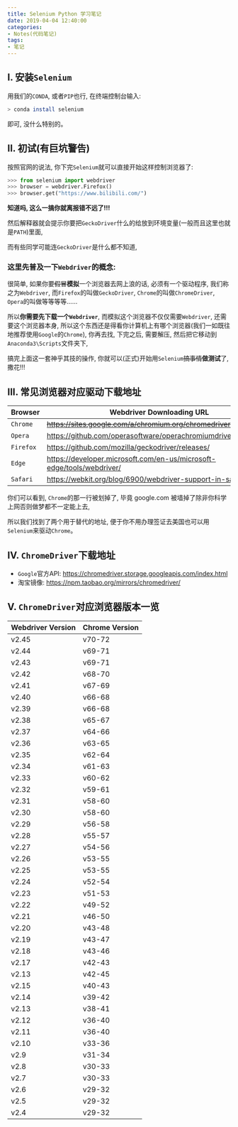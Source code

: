 ```yaml
---
title: Selenium Python 学习笔记
date: 2019-04-04 12:40:00
categories:
- Notes(代码笔记)
tags:
- 笔记
---
```


## I. 安装`Selenium`

用我们的`CONDA`, 或者`PIP`也行, 在终端控制台输入:

```sh
> conda install selenium
```

即可, 没什么特别的。

## II. 初试(**有巨坑警告**)

按照官网的说法, 你下完`Selenium`就可以直接开始这样控制浏览器了:

```py
>>> from selenium import webdriver
>>> browser = webdriver.Firefox()
>>> browser.get("https://www.bilibili.com/")
```

**知道吗, 这么一搞你就离报错不远了!!!**

然后解释器就会提示你要把`GeckoDriver`什么的给放到环境变量(一般而且这里也就是`PATH`)里面,

而有些同学可能连`GeckoDriver`是什么都不知道,

### 这里先普及一下`Webdriver`的概念:

很简单, 如果你要~~假冒~~**模拟**一个浏览器去网上浪的话, 必须有一个驱动程序, 我们称之为`Webdriver`, 而`Firefox`的叫做`GeckoDriver`, `Chrome`的叫做`ChromeDriver`, `Opera`的叫做等等等等......

所以**你需要先下载一个`Webdriver`**, 而模拟这个浏览器不仅仅需要`Webdriver`, 还需要这个浏览器本身, 所以这个东西还是得看你计算机上有哪个浏览器(我们一如既往地推荐使用`Google`的`Chrome`), 你再去找, 下完之后, 需要解压, 然后把它移动到`Anaconda3\Scripts`文件夹下,

搞完上面这一套神乎其技的操作, 你就可以(正式)开始用`Selenium`~~搞事情~~**做测试**了, 撒花!!!

## III. 常见浏览器对应驱动下载地址

| Browser | Webdriver Downloading URL |
| - | - |
| `Chrome` | ~~https://sites.google.com/a/chromium.org/chromedriver/downloads/~~ |
| `Opera` | https://github.com/operasoftware/operachromiumdriver/releases/ |
| `Firefox` | https://github.com/mozilla/geckodriver/releases/ |
| `Edge` | https://developer.microsoft.com/en-us/microsoft-edge/tools/webdriver/ |
| `Safari` | https://webkit.org/blog/6900/webdriver-support-in-safari-10/ |

你们可以看到, `Chrome`的那一行被划掉了, 毕竟 google.com 被墙掉了除非你科学上网否则做梦都不一定能上去,

所以我们找到了两个用于替代的地址, 便于你不用办理签证去美国也可以用`Selenium`来驱动`Chrome`。

## IV. `ChromeDriver`下载地址

* `Google`官方API: https://chromedriver.storage.googleapis.com/index.html
* 淘宝镜像: https://npm.taobao.org/mirrors/chromedriver/

## V. `ChromeDriver`对应浏览器版本一览

| Webdriver Version | Chrome Version |
| ----- | ------ |
| v2.45 | v70-72 |
| v2.44 | v69-71 |
| v2.43 | v69-71 |
| v2.42 | v68-70 |
| v2.41 | v67-69 |
| v2.40 | v66-68 |
| v2.39 | v66-68 |
| v2.38 | v65-67 |
| v2.37 | v64-66 |
| v2.36 | v63-65 |
| v2.35 | v62-64 |
| v2.34 | v61-63 |
| v2.33 | v60-62 |
| v2.32 | v59-61 |
| v2.31 | v58-60 |
| v2.30 | v58-60 |
| v2.29 | v56-58 |
| v2.28 | v55-57 |
| v2.27 | v54-56 |
| v2.26 | v53-55 |
| v2.25 | v53-55 |
| v2.24 | v52-54 |
| v2.23 | v51-53 |
| v2.22 | v49-52 |
| v2.21 | v46-50 |
| v2.20 | v43-48 |
| v2.19 | v43-47 |
| v2.18 | v43-46 |
| v2.17 | v42-43 |
| v2.13 | v42-45 |
| v2.15 | v40-43 |
| v2.14 | v39-42 |
| v2.13 | v38-41 |
| v2.12 | v36-40 |
| v2.11 | v36-40 |
| v2.10 | v33-36 |
| v2.9  | v31-34 |
| v2.8  | v30-33 |
| v2.7  | v30-33 |
| v2.6  | v29-32 |
| v2.5  | v29-32 |
| v2.4  | v29-32 |

